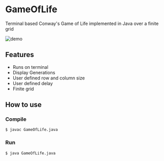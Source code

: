 # GameOfLife

Terminal based Conway's Game of Life implemented in Java over a finite grid

![demo](https://media0.giphy.com/media/qCRtmrY5VAlgRlFdNz/giphy.gif?cid=790b76111be1c89d77a82e5545ef7f6dbb9004b6be141c8d&rid=giphy.gif&ct=g)

## Features

* Runs on terminal
* Display Generations
* User defined row and column size
* User defined delay
* Finite grid
## How to use

### Compile
```
$ javac GameOfLife.java
```

### Run
```
$ java GameOfLife.java
```
